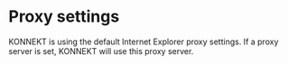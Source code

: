 # Proxy settings

KONNEKT is using the default Internet Explorer proxy settings. If a proxy server is set, KONNEKT will use this proxy server.
